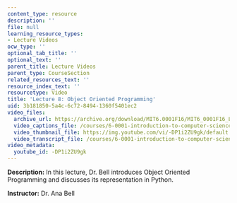 ```yaml
---
content_type: resource
description: ''
file: null
learning_resource_types:
- Lecture Videos
ocw_type: ''
optional_tab_title: ''
optional_text: ''
parent_title: Lecture Videos
parent_type: CourseSection
related_resources_text: ''
resource_index_text: ''
resourcetype: Video
title: 'Lecture 8: Object Oriented Programming'
uid: 3b181850-5a4c-6c72-8494-1360f5401ec2
video_files:
  archive_url: https://archive.org/download/MIT6.0001F16/MIT6_0001F16_Lecture_08_300k.mp4
  video_captions_file: /courses/6-0001-introduction-to-computer-science-and-programming-in-python-fall-2016/5a9c022658d65cbaab283244b3dd08f8_-DP1i2ZU9gk.vtt
  video_thumbnail_file: https://img.youtube.com/vi/-DP1i2ZU9gk/default.jpg
  video_transcript_file: /courses/6-0001-introduction-to-computer-science-and-programming-in-python-fall-2016/b2ed2f459ae17c537efacbc73dd6a39a_-DP1i2ZU9gk.pdf
video_metadata:
  youtube_id: -DP1i2ZU9gk
---
```


**Description:** In this lecture, Dr. Bell introduces Object Oriented Programming and discusses its representation in Python.

**Instructor:** Dr. Ana Bell